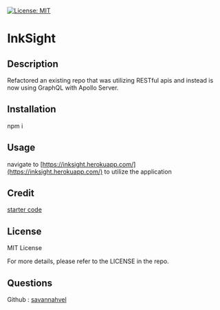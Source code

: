 [![License: MIT](https://img.shields.io/badge/License-MIT-yellow.svg)](https://opensource.org/licenses/MIT)

# InkSight
## Description 
Refactored an existing repo that was utilizing RESTful apis and instead is now using GraphQL with Apollo Server.
## Installation 
npm i
## Usage 
navigate to [https://inksight.herokuapp.com/](https://inksight.herokuapp.com/) to utilize the application
## Credit 
[starter code](https://github.com/coding-boot-camp/solid-broccoli)
## License 
MIT License 

For more details, please refer to the LICENSE in the repo.
## Questions

 Github : [savannahvel](https://github.com/savannahvel/)